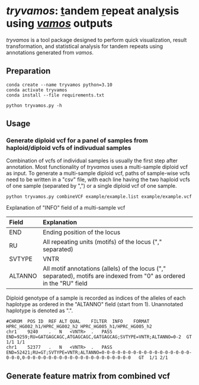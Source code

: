 # *tryvamos*: <ins>t</ins>andem <ins>r</ins>epeat anal<ins>y</ins>sis using *<ins>vamos</ins>* outputs

*tryvamos* is a tool package designed to perform quick visualization, result transformation, and statistical analysis for tandem repeats using annotations generated from *vamos*.


## Preparation
```
conda create --name tryvamos python=3.10
conda activate tryvamos
conda install --file requirements.txt

python tryvamos.py -h
```

## Usage

### Generate diploid vcf for a panel of samples from haploid/diploid vcfs of indivudual samples
Combination of vcfs of individual samples is usually the first step after annotation. Most functionality of *tryvamos* uses a multi-sample diploid vcf as input. To generate a multi-sample diploid vcf, paths of sample-wise vcfs need to be written in a "csv" file, with each line having the two haploid vcfs of one sample (separated by ",") or a single diploid vcf of one sample.
```
python tryvamos.py combineVCF example/example.list example/example.vcf
```
Explanation of "INFO" field of a multi-sample vcf

| Field | Explanation |
|:-------|:---|
| END     | Ending position of the locus |
| RU      | All repeating units (motifs) of the locus ("," separated) |
| SVTYPE  | VNTR |
| ALTANNO | All motif annotations (allels) of the locus ("," separated), motifs are indexed from "0" as ordered in the "RU" field |

Diploid genotype of a sample is recorded as indices of the alleles of each haplotype as ordered in the "ALTANNO" field (start from 1). Unannotated haplotype is denoted as ".".
```
#CHROM	POS	ID	REF	ALT	QUAL	FILTER	INFO	FORMAT	HPRC_HG002_h1/HPRC_HG002_h2	HPRC_HG005_h1/HPRC_HG005_h2
chr1	9240	.	N	<VNTR>	.	PASS	END=9259;RU=GATGAGCAGC,ATGAGCAGC,GATGAGCAG;SVTYPE=VNTR;ALTANNO=0-2	GT	1/1	1/1
chr1	52377	.	N	<VNTR>	.	PASS	END=52421;RU=GT;SVTYPE=VNTR;ALTANNO=0-0-0-0-0-0-0-0-0-0-0-0-0-0-0-0-0-0-0-0,0-0-0-0-0-0-0-0-0-0-0-0-0-0-0-0-0-0-0-0-0	GT	1/1	2/1
```
## Generate feature matrix from combined vcf
